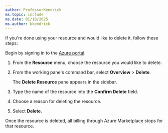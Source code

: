 ```yaml
---
author: ProfessorKendrick
ms.topic: include
ms.date: 01/10/2025
ms.author: kkendrick
---
```


If you're done using your resource and would like to delete it, follow these steps:

Begin by signing in to the [Azure portal](https://portal.azure.com/).

1. From the **Resource** menu, choose the resource you would like to delete.

1. From the working pane's command bar, select **Overview** > **Delete**.

    The **Delete Resource** pane appears in the sidebar.

1. Type the name of the resource into the **Confirm Delete** field.

1. Choose a reason for deleting the resource.

1. Select **Delete**.

Once the resource is deleted, all billing through Azure Marketplace stops for that resource. 